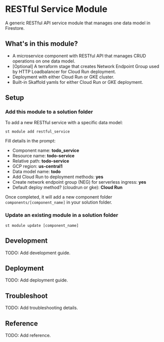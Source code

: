 # RESTful Service Module

A generic RESTful API service module that manages one data model in Firestore.

## What's in this module?

- A microservice component with RESTful API that manages CRUD operations on one data model.
- [Optional] A terraform stage that creates Network Endpoint Group used by HTTP Loadbalancer for Cloud Run deployment.
- Deployment with either Cloud Run or GKE cluster.
- Built-in Skaffold yamls for either Cloud Run or GKE deployment.

## Setup

### Add this module to a solution folder

To add a new RESTful service with a specific data model:
```
st module add restful_service
```

Fill details in the prompt:
- Component name: **todo_service**
- Resource name: **todo-service**
- Relative path: **todo-service**
- GCP region: **us-central1**
- Data model name: **todo**
- Add Cloud Run to deployment methods: **yes**
- Create network endpoint group (NEG) for serverless ingress: **yes**
- Default deploy method? (cloudrun or gke): **Cloud Run**

Once completed, it will add a new component folder
`components/[component_name]` in your solution folder.

### Update an existing module in a solution folder

```
st module update [component_name]
```

## Development

TODO: Add development guide.

## Deployment

TODO: Add deployment guide.

## Troubleshoot

TODO: Add troubleshooting details.

## Reference

TODO: Add reference.
